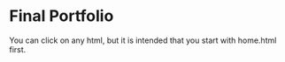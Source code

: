# Final Portfolio
You can click on any html, but it is intended that you start with home.html first.
